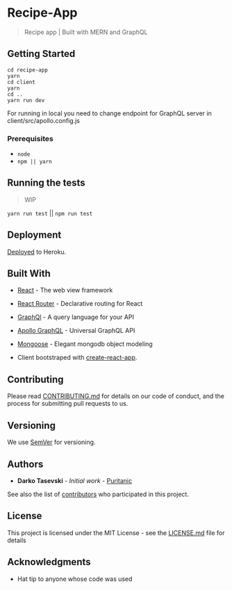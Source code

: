 # Recipe-App

> Recipe app | Built with MERN and GraphQL

## Getting Started

```shell
cd recipe-app
yarn
cd client
yarn
cd ..
yarn run dev
```

For running in local you need to change endpoint for GraphQL server in client/src/apollo.config.js

### Prerequisites

-   `node`
-   `npm || yarn`

## Running the tests

> WIP

`yarn run test` || `npm run test`

## Deployment

[Deployed](https://graphqly-recipes.herokuapp.com) to Heroku.

## Built With

-   [React](reactjs.org) - The web view framework
-   [React Router](https://github.com/ReactTraining/react-router) - Declarative routing for React
-   [GraphQl](https://graphql.org/) - A query language for your API
-   [Apollo GraphQL](https://www.apollographql.com/) - Universal GraphQL API 
-   [Mongoose](https://mongoosejs.com/) - Elegant mongodb object modeling

-   Client bootstraped with [create-react-app](https://github.com/facebook/create-react-app).

## Contributing

Please read [CONTRIBUTING.md](CONTRIBUTING.md) for details on our code of conduct, and the process for submitting pull requests to us.

## Versioning

We use [SemVer](http://semver.org/) for versioning.

## Authors

-   **Darko Tasevski** - _Initial work_ - [Puritanic](https://github.com/Puritanic)

See also the list of [contributors](CONTRIBUTORS.md) who participated in this project.

## License

This project is licensed under the MIT License - see the [LICENSE.md](LICENSE.md) file for details

## Acknowledgments

-   Hat tip to anyone whose code was used
